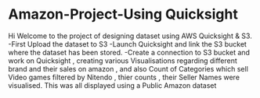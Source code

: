 # Amazon-Project-Using Quicksight

Hi Welcome to the project of designing dataset using AWS Quicksight & S3.
-First Upload the dataset to S3
-Launch Quicksight and link the S3 bucket where the dataset has been stored.
-Create a connection to S3 bucket and work on Quicksight , creating various Visualisations regarding different brand and their sales on amazon , and also Count of Categories which sell Video games filtered by Nitendo , thier counts , their Seller Names were visualised.
This was all displayed using a Public Amazon dataset
